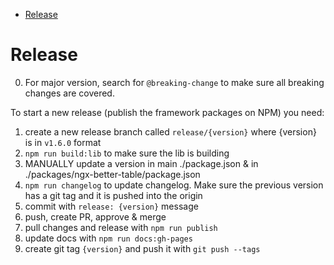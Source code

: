 - [Release](#release)

# Release

0. For major version, search for `@breaking-change` to make sure all breaking changes are covered.

To start a new release (publish the framework packages on NPM) you need:

1. create a new release branch called `release/{version}` where {version} is in `v1.6.0` format
2. `npm run build:lib` to make sure the lib is building
3. MANUALLY update a version in main ./package.json & in ./packages/ngx-better-table/package.json
4. `npm run changelog` to update changelog. Make sure the previous version has a git tag and it is pushed into the origin
5. commit with `release: {version}` message
6. push, create PR, approve & merge
7. pull changes and release with `npm run publish`
8. update docs with `npm run docs:gh-pages`
9. create git tag `{version}` and push it with `git push --tags`
